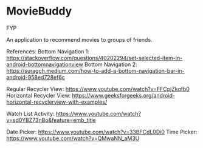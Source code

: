 # MovieBuddy
FYP

An application to recommend movies to groups of friends.

References:
Bottom Navigation 1: https://stackoverflow.com/questions/40202294/set-selected-item-in-android-bottomnavigationview
Bottom Navigation 2: https://suragch.medium.com/how-to-add-a-bottom-navigation-bar-in-android-958ed728ef6c

Regular Recycler View: https://www.youtube.com/watch?v=FFCpjZkqfb0
Horizontal Recycler View: https://www.geeksforgeeks.org/android-horizontal-recyclerview-with-examples/

Watch List Activity: https://www.youtube.com/watch?v=sd0YBZ73nBo&feature=emb_title

Date Picker: https://www.youtube.com/watch?v=33BFCdL0Di0
Time Picker: https://www.youtube.com/watch?v=QMwaNN_aM3U


